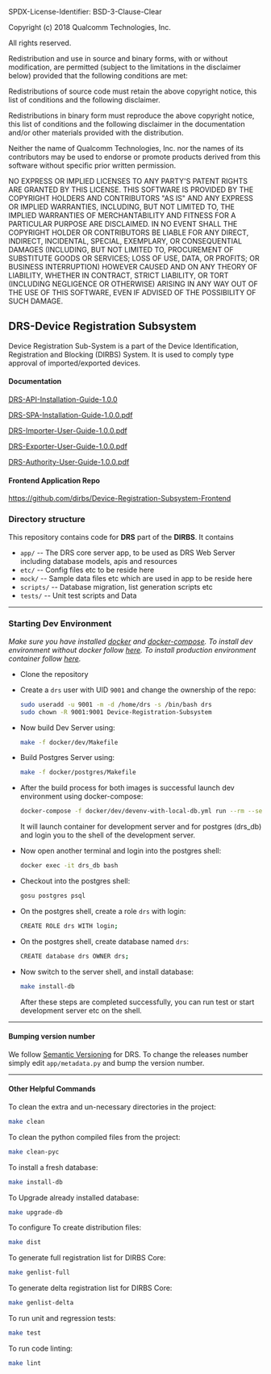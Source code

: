 
SPDX-License-Identifier: BSD-3-Clause-Clear

Copyright (c) 2018 Qualcomm Technologies, Inc.

All rights reserved.

Redistribution and use in source and binary forms, with or without modification, are permitted (subject to the limitations in the disclaimer below) provided that the following conditions are met:

Redistributions of source code must retain the above copyright notice, this list of conditions and the following disclaimer.

Redistributions in binary form must reproduce the above copyright notice, this list of conditions and the following disclaimer in the documentation and/or other materials provided with the distribution.

Neither the name of Qualcomm Technologies, Inc. nor the names of its contributors may be used to endorse or promote products derived from this software without specific prior written permission.

NO EXPRESS OR IMPLIED LICENSES TO ANY PARTY'S PATENT RIGHTS ARE GRANTED BY THIS LICENSE. THIS SOFTWARE IS PROVIDED BY THE COPYRIGHT HOLDERS AND CONTRIBUTORS "AS IS" AND ANY EXPRESS OR IMPLIED WARRANTIES, INCLUDING, BUT NOT LIMITED TO, THE IMPLIED WARRANTIES OF MERCHANTABILITY AND FITNESS FOR A PARTICULAR PURPOSE ARE DISCLAIMED. IN NO EVENT SHALL THE COPYRIGHT HOLDER OR CONTRIBUTORS BE LIABLE FOR ANY DIRECT, INDIRECT, INCIDENTAL, SPECIAL, EXEMPLARY, OR CONSEQUENTIAL DAMAGES (INCLUDING, BUT NOT LIMITED TO, PROCUREMENT OF SUBSTITUTE GOODS OR SERVICES; LOSS OF USE, DATA, OR PROFITS; OR BUSINESS INTERRUPTION) HOWEVER CAUSED AND ON ANY THEORY OF LIABILITY, WHETHER IN CONTRACT, STRICT LIABILITY, OR TORT (INCLUDING NEGLIGENCE OR OTHERWISE) ARISING IN ANY WAY OUT OF THE USE OF THIS SOFTWARE, EVEN IF ADVISED OF THE POSSIBILITY OF SUCH DAMAGE.
 
## DRS-Device Registration Subsystem
Device Registration Sub-System is a part of the Device Identification, Registration and Blocking (DIRBS) System.
It is used to comply type approval of imported/exported devices.

#### Documentation
[DRS-API-Installation-Guide-1.0.0](https://github.com/dirbs/Documentation/blob/master/Device-Registration-Subsystem/DRS-API-Installation-Guide-1.0.0.pdf)

[DRS-SPA-Installation-Guide-1.0.0.pdf](https://github.com/dirbs/Documentation/blob/master/Device-Registration-Subsystem/DRS-SPA-Installation-Guide-1.0.0.pdf)

[DRS-Importer-User-Guide-1.0.0.pdf](https://github.com/dirbs/Documentation/blob/master/Device-Registration-Subsystem/DRS-Importer-User-Guide-1.0.0.pdf)

[DRS-Exporter-User-Guide-1.0.0.pdf](https://github.com/dirbs/Documentation/blob/master/Device-Registration-Subsystem/DRS-Exporter-User-Guide-1.0.0.pdf)

[DRS-Authority-User-Guide-1.0.0.pdf](https://github.com/dirbs/Documentation/blob/master/Device-Registration-Subsystem/DRS-Authority-User-Guide-1.0.0.pdf)

#### Frontend Application Repo
https://github.com/dirbs/Device-Registration-Subsystem-Frontend

### Directory structure
This repository contains code for **DRS** part of the **DIRBS**. It contains
* ``app/`` -- The DRS core server app, to be used as DRS Web Server including database models, apis and resources
* ``etc/`` -- Config files etc to be reside here
* ``mock/`` -- Sample data files etc which are used in app to be reside here
* ``scripts/`` -- Database migration, list generation scripts etc
* ``tests/`` -- Unit test scripts and Data

---

### Starting Dev Environment
_Make sure you have installed [docker](https://docs.docker.com/install/) and 
[docker-compose](https://docs.docker.com/compose/install/).
To install dev environment without docker follow [here](doc/DEVENV_SETUP.md).
To install production environment container follow [here](doc/PRDENV_SETUP.md)._
- Clone the repository
- Create a `drs` user with UID `9001` and change the ownership of the repo:
    ```bash
    sudo useradd -u 9001 -m -d /home/drs -s /bin/bash drs
    sudo chown -R 9001:9001 Device-Registration-Subsystem
    ```
- Now build Dev Server using:
    ```bash
    make -f docker/dev/Makefile
    ```
- Build Postgres Server using:
    ```bash
    make -f docker/postgres/Makefile
    ```
- After the build process for both images is successful launch dev environment using docker-compose:
    ```bash
    docker-compose -f docker/dev/devenv-with-local-db.yml run --rm --service-ports dev-shell
    ```
    It will launch container for development server and for postgres (drs_db) and login you to the shell
    of the development server.

- Now open another terminal and login into the postgres shell:
    ```bash
    docker exec -it drs_db bash
    ```

- Checkout into the postgres shell:
    ```bash
    gosu postgres psql
    ```

- On the postgres shell, create a role `drs` with login:
    ```bash
    CREATE ROLE drs WITH login;
    ```

- On the postgres shell, create database named `drs`:
    ```bash
    CREATE database drs OWNER drs;
    ```

- Now switch to the server shell, and install database:
    ```bash
    make install-db
    ```

    After these steps are completed successfully, you can run test or start development server etc on the shell.

---


#### Bumping version number
We follow [Semantic Versioning](http://semver.org/) for DRS.
To change the releases number simply edit ```app/metadata.py``` and bump the version number.

---

#### Other Helpful Commands

To clean the extra and un-necessary directories in the project:
```bash
make clean
```

To clean the python compiled files from the project:
```bash
make clean-pyc
```

To install a fresh database:
```bash
make install-db
```

To Upgrade already installed database:
```bash
make upgrade-db
```
To configure
To create distribution files:
```bash
make dist
```

To generate full registration list for DIRBS Core:
```bash
make genlist-full
```

To generate delta registration list for DIRBS Core:
```bash
make genlist-delta
```

To run unit and regression tests:
```bash
make test
```

To run code linting:
```bash
make lint
```
